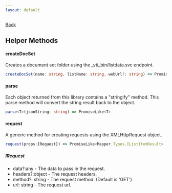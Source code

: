 ```yaml
---
layout: default
---
```

<div class="page-info" markdown="1">

[Back](/helpers)
## Helper Methods

</div>

#### createDocSet
Creates a document set folder using the _vti_bin/listdata.svc endpoint.

```ts
createDocSet(name: string, listName: string, webUrl?: string) => PromiseLike<Mapper.Types.IListItemResult>
```

#### parse
Each object returned from this library contains a "stringify" method. This parse method will convert the string result back to the object.

```ts
parse<T>(jsonString: string) => PromiseLike<T>
```

#### request
A generic method for creating requests using the XMLHttpRequest object.

```ts
request(props:IRequest}) => PromiseLike<Mapper.Types.IListItemResult>
```

##### IRequest
* data?:any - The data to pass in the request.
* headers?:object - The request headers.
* method?: string - The request method. (Default is 'GET')
* url: string - The request url.